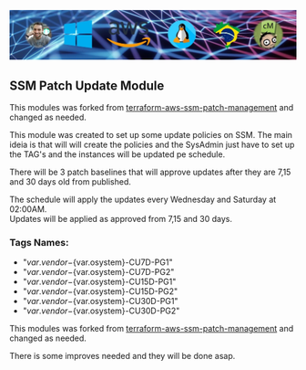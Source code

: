 [![git_capa](./img/git_capa.jpg)](https://www.youtube.com/channel/UCKNbFi55znAEztGwHzrVfCw)

## SSM Patch Update Module

This modules was forked from [terraform-aws-ssm-patch-management](https://github.com/claranet/terraform-aws-ssm-patch-management) and changed as needed.  

This module was created to set up some update policies on SSM. The main ideia is that will will create the policies and the SysAdmin just have to set up the TAG's and the instances will be updated pe schedule.  

There will be 3 patch baselines that will approve updates after they are 7,15 and 30 days old from published.  

The schedule will apply the updates every Wednesday and  Saturday at 02:00AM.  
Updates will be applied as approved from 7,15 and 30 days.  

### Tags Names:

- "${var.vendor}-${var.osystem}-CU7D-PG1"
- "${var.vendor}-${var.osystem}-CU7D-PG2"
- "${var.vendor}-${var.osystem}-CU15D-PG1"
- "${var.vendor}-${var.osystem}-CU15D-PG2"
- "${var.vendor}-${var.osystem}-CU30D-PG1"
- "${var.vendor}-${var.osystem}-CU30D-PG2"




This modules was forked from [terraform-aws-ssm-patch-management](https://github.com/claranet/terraform-aws-ssm-patch-management) and changed as needed.  

There is some improves needed and they will be done asap.  